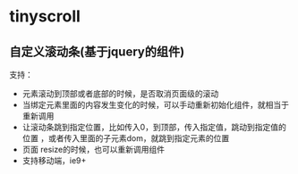 # tinyscroll
自定义滚动条(基于jquery的组件)
---

支持：
 * 元素滚动到顶部或者底部的时候，是否取消页面级的滚动 
 * 当绑定元素里面的内容发生变化的时候，可以手动重新初始化组件，就相当于重新调用 
 * 让滚动条跳到指定位置，比如传入0，到顶部，传入指定值，跳动到指定值的位置 ，或者传入里面的子元素dom，就跳到指定元素的位置
 * 页面 resize的时候，也可以重新调用组件
 * 支持移动端，ie9+
